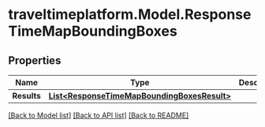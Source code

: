 # traveltimeplatform.Model.ResponseTimeMapBoundingBoxes
## Properties

Name | Type | Description | Notes
------------ | ------------- | ------------- | -------------
**Results** | [**List&lt;ResponseTimeMapBoundingBoxesResult&gt;**](ResponseTimeMapBoundingBoxesResult.md) |  | 

[[Back to Model list]](../README.md#documentation-for-models) [[Back to API list]](../README.md#documentation-for-api-endpoints) [[Back to README]](../README.md)

